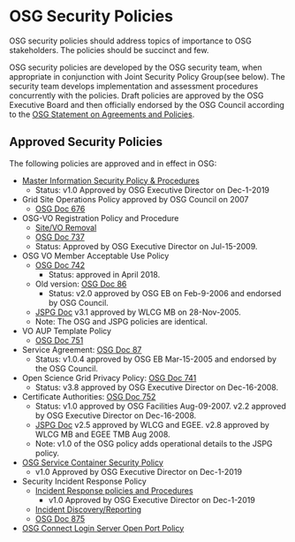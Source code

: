 
# OSG Security Policies
OSG security policies should address topics of importance to OSG stakeholders. The policies should be succinct and few.

OSG security policies are developed by the OSG security team, when appropriate in conjunction with Joint Security Policy Group(see below). The security team develops implementation and assessment procedures concurrently with the policies. Draft policies are approved by the OSG Executive Board and then officially endorsed by the OSG Council according to the [OSG Statement on Agreements and Policies](http://osg-docdb.opensciencegrid.org/cgi-bin/ShowDocument?docid=539).

## Approved Security Policies

The following policies are approved and in effect in OSG:

-   [Master Information Security Policy & Procedures](https://github.com/opensciencegrid/security/blob/master/docs/policy/OSGMasterInformationSecurityPolicy.md)
    - Status: v1.0 Approved by OSG Executive Director on Dec-1-2019
-   Grid Site Operations Policy approved by OSG Council on 2007
    - [OSG Doc 676](http://osg-docdb.opensciencegrid.org/cgi-bin/ShowDocument?docid=676)
-   OSG-VO Registration Policy and Procedure
    - [Site/VO Removal ](SiteVORemovalPolicy)
    - [OSG Doc 737](http://osg-docdb.opensciencegrid.org/cgi-bin/ShowDocument?docid=737)
    -   Status: Approved by OSG Executive Director on Jul-15-2009.
-   OSG VO Member Acceptable Use Policy
    - [OSG Doc 742](http://osg-docdb.opensciencegrid.org/cgi-bin/ShowDocument?docid=742)
        - Status: approved in April 2018.
    - Old version: [OSG Doc 86](http://osg-docdb.opensciencegrid.org/cgi-bin/ShowDocument?docid=86)
        - Status: v2.0 approved by OSG EB on Feb-9-2006 and endorsed by OSG Council.
    -   [JSPG Doc](https://edms.cern.ch/document/428036) v3.1 approved by WLCG MB on 28-Nov-2005.
    -   Note: The OSG and JSPG policies are identical.
-   VO AUP Template Policy
    - [OSG Doc 751](http://osg-docdb.opensciencegrid.org/cgi-bin/ShowDocument?docid=751)
-   Service Agreement: [OSG Doc 87](http://osg-docdb.opensciencegrid.org/cgi-bin/ShowDocument?docid=87)
    -   Status: v1.0.4 approved by OSG EB Mar-15-2005 and endorsed by the OSG Council.
-   Open Science Grid Privacy Policy: [OSG Doc 741](http://osg-docdb.opensciencegrid.org/cgi-bin/ShowDocument?docid=741)
    -   Status: v3.8 approved by OSG Executive Director on Dec-16-2008.
-   Certificate Authorities: [OSG Doc 752](http://osg-docdb.opensciencegrid.org/cgi-bin/ShowDocument?docid=752)
    -   Status: v1.0 approved by OSG Facilities Aug-09-2007. v2.2 approved by OSG Executive Director on Dec-16-2008.
    -   [JSPG Doc](https://edms.cern.ch/document/428038) v2.5 approved by WLCG and EGEE. v2.8 approved by WLCG MB and EGEE TMB Aug 2008.
    -   Note: v1.0 of the OSG policy adds operational details to the JSPG policy.
-   [OSG Service Container Security Policy](https://github.com/opensciencegrid/security/blob/master/docs/policy/OSGContainerSecurityPolicy.md)
    - v1.0 Approved by OSG Executive Director on Dec-1-2019
-   Security Incident Response Policy
    - [Incident Response policies and Procedures](https://github.com/opensciencegrid/security/blob/master/docs/policy/OSGIncidentResponsePolicy.md) 
        - v1.0 Approved by OSG Executive Director on Dec-1-2019
    - [Incident Discovery/Reporting](IncidentDiscoveryReporting)
    - [OSG Doc 875](http://osg-docdb.opensciencegrid.org/cgi-bin/ShowDocument?docid=875)
-   [OSG Connect Login Server Open Port Policy](https://github.com/opensciencegrid/security/blob/master/docs/policy/OSG_Connect_Login_Server_Open_Port_Policy.md)
